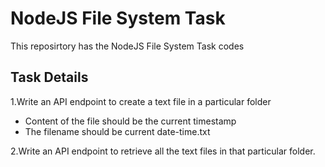# NodeJS File System Task

This reposirtory has the NodeJS File System Task codes

## Task Details

1.Write an API endpoint to create a text file in a particular folder   
- Content of the file should be the current timestamp   
- The filename should be current date-time.txt   

2.Write an API endpoint to retrieve all the text files in that particular folder.      

